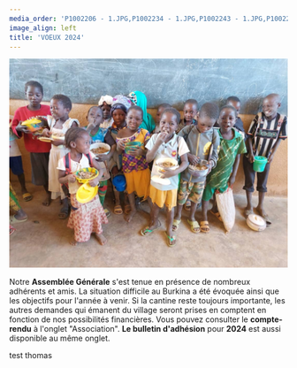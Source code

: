 ```yaml
---
media_order: 'P1002206 - 1.JPG,P1002234 - 1.JPG,P1002243 - 1.JPG,P1002252 - 1.JPG,Colette 3.JPG,VOEUX 2023.jpeg,2022-12-17-10-16-12.jpg,DSCN0285 - Copie.JPG,DSCN0277.JPG,Voeux 2024.jpeg,Bulletin adgésion 2024.jpeg,2022-12-17-10-20-18 6.jpg,2022-12-17-10-20-18 6.jpg'
image_align: left
title: 'VOEUX 2024'
---
```


![2022-12-17-10-20-18%206](2022-12-17-10-20-18%206.jpg "2022-12-17-10-20-18%206")

Notre **Assemblée Générale** s'est tenue en présence de nombreux adhérents et amis. La situation difficile au Burkina a été évoquée ainsi que les objectifs pour l'année à venir. Si la cantine reste toujours importante, les autres demandes qui émanent du village seront prises en comptent en fonction de nos possibilités financières.
Vous pouvez consulter le **compte-rendu** à l'onglet "Association". **Le bulletin d'adhésion** pour **2024** est aussi disponible au même onglet.

test thomas




